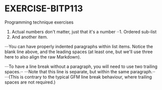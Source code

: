 # EXERCISE-BITP113
Programming technique exercises

1. Actual numbers don't matter, just that it's a number
⋅⋅1. Ordered sub-list
4. And another item.

⋅⋅⋅You can have properly indented paragraphs within list items. Notice the blank line above, and the leading spaces (at least one, but we'll use three here to also align the raw Markdown).

 ⋅⋅⋅To have a line break without a paragraph, you will need to use two trailing spaces.⋅⋅
 ⋅⋅⋅Note that this line is separate, but within the same paragraph.⋅⋅
 ⋅⋅⋅(This is contrary to the typical GFM line break behaviour, where trailing spaces are not required.)
